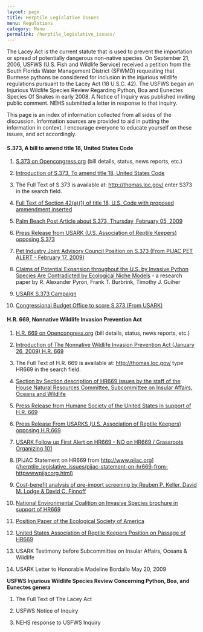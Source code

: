```yaml
---
layout: page
title: Herptile Legislative Issues
menu: Regulations
category: Menu
permalink: /herptile_legislative_issues/
---
```



The Lacey Act is the current statute that is used to prevent the importation or spread of potentially dangerous non-native species. On September 21, 2006, USFWS (U.S. Fish and Wildlife Service) received a petition from the South Florida Water Management District (SFWMD) requesting that Burmese pythons be considered for inclusion in the injurious wildlife regulations pursuant to the Lacey Act (18 U.S.C. 42). The USFWS  began an Injurious Wildlife Species Review Regarding Python, Boa and Eunectes Species Of Snakes in early 2008.  A Notice of Inquiry was published inviting public comment.  NEHS submitted a letter in response to that inquiry.

This page is an index of information collected from all sides of the discussion.  Information sources are provided to aid in putting the information in context.   I encourage everyone to educate yourself on these issues, and act accordingly.

#### S.373, A bill to amend title 18, United States Code

1. [S.373 on Opencongress.org](http://www.opencongress.org/bill/111-s373/show) (bill details, status, news reports, etc.)

2. [Introduction of S.373, To amend title 18, United States Code](/herptile_legislative_issues/intro_of_S.373_to_amend_title_18_united_states_code.html)

3. The Full Text of S.373 is available at:  <http://thomas.loc.gov/> enter S373 in the search field.

4. [Full Text of Section 42(a)(1) of title 18, U.S. Code with proposed ammendment inserted](/herptile_legislative_issues/section-42a1-of-title-18-us-code-with-proposed-changes.html)

5. [Palm Beach Post Article about S.373, Thursday, February 05, 2009](/herptile_legislative_issues/palm-beach-post-article-about-s373.html)

6. [Press Release from USARK (U.S. Association of Reptile Keepers) opposing S.373](/herptile_legislative_issues/press-release-from-usark-us-association-of-reptile-keepers-opposing-s373.html)

7. [Pet Industry Joint Advisory Council Position on S.373 (From PIJAC PET ALERT - February 17, 2009)](/herptile_legislative_issues/pet-industry-joint-advisory-council-position-on-s373-from-pijac-pet-alert-february-17-2009.html)

8. [Claims of Potential Expansion throughout the U.S. by Invasive Python Species Are Contradicted by Ecological Niche Models](/herptile_legislative_issues/claims-of-potential-expansion-throughout-the-us-by-invasive-python-species-are-contradicted-by-ecological-niche-models.html) - a research paper by R. Alexander Pyron, Frank T. Burbrink, Timothy J. Guiher

9. [USARK S.373 Campaign](/herptile_legislative_issues/USARK_senate_campaign.html)

10. [Congressional Budget Office to score S.373 (From USARK)](/herptile_legislative_issues/cbo-to-score-s373.html)

#### H.R. 669, Nonnative Wildlife Invasion Prevention Act

1. [H.R. 669 on Opencongress.org](http://www.opencongress.org/bill/111-h669/show) (bill details, status, news reports, etc.)

2. [Introduction of The Nonnative Wildlife Invasion Prevention Act (January 26, 2009) H.R. 669](/herptile_legislative_issues/introduction-of-the-nonnative-wildlife-invasion-prevention-act-january-26-2009-hr-669.html)

3. The Full Text of H.R. 669 is available at: <http://thomas.loc.gov/> type HR669 in the search field.

4. [Section by Section description of HR669 issues by the staff of the House Natural Resources Committee, Subcommittee on Insular Affairs, Oceans and Wildlife](/herptile_legislative_issues/section-by-section-description-of-hr-669-by-the-staff-of-the-house-natural-resources-committee-subcommittee-on-insular-affairs-oceans-and-wildlife.html)

5. [Press Release from Humane Society of the United States in support of H.R. 669](/herptile_legislative_issues/press-release-from-humane-society-of-the-united-states-in-support-of-hr-669.html)

6. [Press Release From USARKS (U.S. Association of Reptile Keepers) opposing H.R.669](/herptile_legislative_issues/press-release-from-usarks-us-association-of-reptile-keepers-opposing-hr669.html)

7. [USARK Follow up First Alert on HR669 - NO on HR669 / Grassroots Organizing 101](/herptile_legislative_issues/usark-follow-up-first-alert-on-hr669-no-on-hr669-grassroots-organizing-101.html)

8. [PIJAC Statement on HR669 from http://www.pijac.org](/herptile_legislative_issues/pijac-statement-on-hr669-from-httpwwwpijacorg.html)

9. [Cost-benefit analysis of pre-import screening by Reuben P. Keller, David M. Lodge & David C. Finnoff](/herptile_legislative_issues/cost-benefit-analysis-of-pre-import-screening.html)

10. [National Environmental Coalition on Invasive Species brochure in support of HR669](/docs/brochure-hr669-1.pdf)

11. [Position Paper of the Ecological Society of America](/docs/position%20paper%20of%20the%20ecological%20society%20of%20america.pdf)

12. [United States Association of Reptile Keepers Position on Passage of HR669](/herptile_legislative_issues/usark-position-paper-on-hr669.html)

13. USARK Testimony before Subcommittee on Insular Affairs, Oceans & Wildlife

14. USARK Letter to Honorable Madeline Bordallo May 20, 2009

**USFWS Injurious Wildlife Species Review Concerning Python, Boa, and Eunectes genera**

1. The Full Text of The Lacey Act

2. USFWS Notice of Inquiry

3. NEHS response to USFWS Inquiry